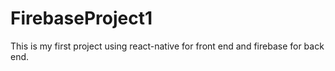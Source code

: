 # FirebaseProject1

This is my first project using react-native for front end and firebase for back end.
